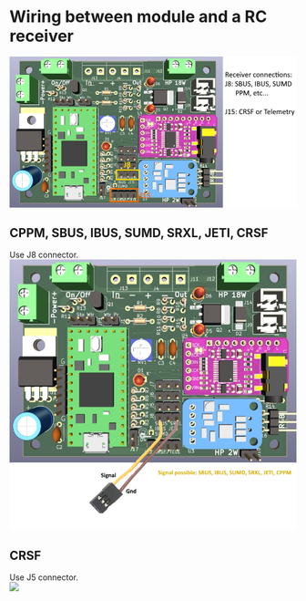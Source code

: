 # Wiring between module and a RC receiver
![](https://github.com/pierrotm777/SoundModule_Teensy4.0-version/blob/main/Wiring_SBUS_CRSF_Telemetry.png)  

## CPPM, SBUS, IBUS, SUMD, SRXL, JETI, CRSF
Use J8 connector.   
![](https://github.com/pierrotm777/SoundModule_Teensy4.0-version/blob/main/Receiver_SBUS.png)  

## CRSF
Use J5 connector.    
![](https://github.com/pierrotm777/SoundModule_Teensy4.0-version/blob/main/Receiver_CRSF.png)  